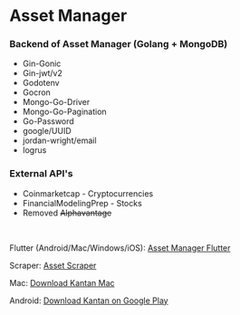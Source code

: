 # Asset Manager

### Backend of Asset Manager (Golang + MongoDB)

<ul>
    <li> Gin-Gonic
    <li> Gin-jwt/v2
    <li> Godotenv
    <li> Gocron
    <li> Mongo-Go-Driver
    <li> Mongo-Go-Pagination
    <li> Go-Password
    <li> google/UUID
    <li> jordan-wright/email
    <li> logrus
</ul>

### External API's

<ul>
    <li> Coinmarketcap - Cryptocurrencies
    <li> FinancialModelingPrep - Stocks
    <li> Removed <s>Alphavantage</s>
</ul>

&nbsp;

Flutter (Android/Mac/Windows/iOS): [Asset Manager Flutter](https://github.com/MrNtlu/Asset-Manager-Flutter)

Scraper: [Asset Scraper](https://github.com/MrNtlu/Asset-Scraper)

Mac: [Download Kantan Mac](https://github.com/MrNtlu/Asset-Manager-Flutter/raw/master/installers/dmg_creator/kantan.dmg)

Android: [Download Kantan on Google Play](https://play.google.com/store/apps/details?id=com.mrntlu.kantan)